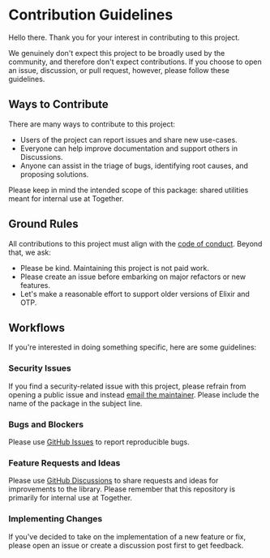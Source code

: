 # Contribution Guidelines

Hello there.
Thank you for your interest in contributing to this project.

We genuinely don't expect this project to be broadly used by the community, and therefore don't expect contributions.
If you choose to open an issue, discussion, or pull request, however, please follow these guidelines.

## Ways to Contribute

There are many ways to contribute to this project:

* Users of the project can report issues and share new use-cases.
* Everyone can help improve documentation and support others in Discussions.
* Anyone can assist in the triage of bugs, identifying root causes, and proposing solutions.

Please keep in mind the intended scope of this package: shared utilities meant for internal use at Together.

## Ground Rules

All contributions to this project must align with the [code of conduct](CODE_OF_CONDUCT.md).
Beyond that, we ask:

* Please be kind. Maintaining this project is not paid work.
* Please create an issue before embarking on major refactors or new features.
* Let's make a reasonable effort to support older versions of Elixir and OTP.

## Workflows

If you're interested in doing something specific, here are some guidelines:

### Security Issues

If you find a security-related issue with this project, please refrain from opening a public issue and instead [email the maintainer](mailto:support@together.ai).
Please include the name of the package in the subject line.

### Bugs and Blockers

Please use [GitHub Issues](https://github.com/togethercomputer/elixir-common/issues) to report reproducible bugs.

### Feature Requests and Ideas

Please use [GitHub Discussions](https://github.com/togethercomputer/elixir-common/discussions) to share requests and ideas for improvements to the library.
Please remember that this repository is primarily for internal use at Together.

### Implementing Changes

If you've decided to take on the implementation of a new feature or fix, please open an issue or create a discussion post first to get feedback.
